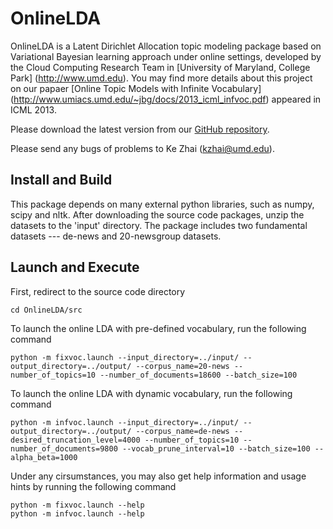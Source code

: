 OnlineLDA
==========

OnlineLDA is a Latent Dirichlet Allocation topic modeling package based on Variational Bayesian learning approach under online settings, developed by the Cloud Computing Research Team in [University of Maryland, College Park] (http://www.umd.edu). You may find more details about this project on our papaer [Online Topic Models with Infinite Vocabulary] (http://www.umiacs.umd.edu/~jbg/docs/2013_icml_infvoc.pdf) appeared in ICML 2013.

Please download the latest version from our [GitHub repository](https://github.com/kzhai/InfVocLDA).

Please send any bugs of problems to Ke Zhai (kzhai@umd.edu).

Install and Build
----------

This package depends on many external python libraries, such as numpy, scipy and nltk. After downloading the source code packages, unzip the datasets to the 'input' directory. The package includes two fundamental datasets --- de-news and 20-newsgroup datasets.

Launch and Execute
----------

First, redirect to the source code directory

    cd OnlineLDA/src

To launch the online LDA with pre-defined vocabulary, run the following command

    python -m fixvoc.launch --input_directory=../input/ --output_directory=../output/ --corpus_name=20-news --number_of_topics=10 --number_of_documents=18600 --batch_size=100

To launch the online LDA with dynamic vocabulary, run the following command

    python -m infvoc.launch --input_directory=../input/ --output_directory=../output/ --corpus_name=de-news --desired_truncation_level=4000 --number_of_topics=10 --number_of_documents=9800 --vocab_prune_interval=10 --batch_size=100 --alpha_beta=1000

Under any cirsumstances, you may also get help information and usage hints by running the following command

    python -m fixvoc.launch --help
    python -m infvoc.launch --help
